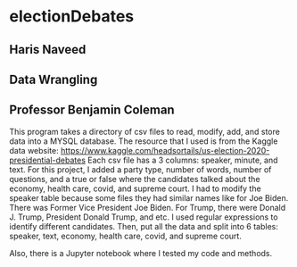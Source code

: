 # electionDebates #

## Haris Naveed ##
## Data Wrangling ##
## Professor Benjamin Coleman ##

This program takes a directory of csv files to read, modify, add, and store data
into a MYSQL database. The resource that I used is from the Kaggle data website:
https://www.kaggle.com/headsortails/us-election-2020-presidential-debates
Each csv file has a 3 columns: speaker, minute, and text. For this project, I
added a party type, number of words, number of questions, and a true or false
where the candidates talked about the economy, health care, covid, and supreme
court. I had to modify the speaker table because some files they had similar names
like for Joe Biden. There was Former Vice President Joe Biden. For Trump, there were
Donald J. Trump, President Donald Trump, and etc. I used regular expressions to identify
different candidates. Then, put all the data and split into 6 tables: speaker, text,
economy, health care, covid, and supreme court. 


Also, there is a Jupyter notebook where I tested my code and methods. 
